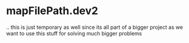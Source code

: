 # mapFilePath.dev2
..
this is just temporary as well since its all part of a bigger project as we want to use this stuff for solving much bigger problems
